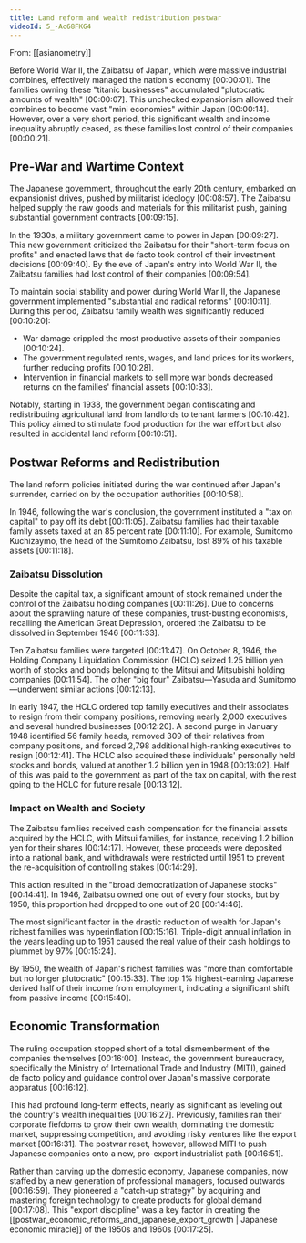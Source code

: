 ```yaml
---
title: Land reform and wealth redistribution postwar
videoId: 5_-Ac68FKG4
---
```


From: [[asianometry]] <br/> 

Before World War II, the Zaibatsu of Japan, which were massive industrial combines, effectively managed the nation's economy [00:00:01]. The families owning these "titanic businesses" accumulated "plutocratic amounts of wealth" [00:00:07]. This unchecked expansionism allowed their combines to become vast "mini economies" within Japan [00:00:14]. However, over a very short period, this significant wealth and income inequality abruptly ceased, as these families lost control of their companies [00:00:21].

## Pre-War and Wartime Context

The Japanese government, throughout the early 20th century, embarked on expansionist drives, pushed by militarist ideology [00:08:57]. The Zaibatsu helped supply the raw goods and materials for this militarist push, gaining substantial government contracts [00:09:15].

In the 1930s, a military government came to power in Japan [00:09:27]. This new government criticized the Zaibatsu for their "short-term focus on profits" and enacted laws that de facto took control of their investment decisions [00:09:40]. By the eve of Japan's entry into World War II, the Zaibatsu families had lost control of their companies [00:09:54].

To maintain social stability and power during World War II, the Japanese government implemented "substantial and radical reforms" [00:10:11]. During this period, Zaibatsu family wealth was significantly reduced [00:10:20]:
*   War damage crippled the most productive assets of their companies [00:10:24].
*   The government regulated rents, wages, and land prices for its workers, further reducing profits [00:10:28].
*   Intervention in financial markets to sell more war bonds decreased returns on the families' financial assets [00:10:33].

Notably, starting in 1938, the government began confiscating and redistributing agricultural land from landlords to tenant farmers [00:10:42]. This policy aimed to stimulate food production for the war effort but also resulted in accidental land reform [00:10:51].

## Postwar Reforms and Redistribution

The land reform policies initiated during the war continued after Japan's surrender, carried on by the occupation authorities [00:10:58].

In 1946, following the war's conclusion, the government instituted a "tax on capital" to pay off its debt [00:11:05]. Zaibatsu families had their taxable family assets taxed at an 85 percent rate [00:11:10]. For example, Sumitomo Kuchizaymo, the head of the Sumitomo Zaibatsu, lost 89% of his taxable assets [00:11:18].

### Zaibatsu Dissolution

Despite the capital tax, a significant amount of stock remained under the control of the Zaibatsu holding companies [00:11:26]. Due to concerns about the sprawling nature of these companies, trust-busting economists, recalling the American Great Depression, ordered the Zaibatsu to be dissolved in September 1946 [00:11:33].

Ten Zaibatsu families were targeted [00:11:47]. On October 8, 1946, the Holding Company Liquidation Commission (HCLC) seized 1.25 billion yen worth of stocks and bonds belonging to the Mitsui and Mitsubishi holding companies [00:11:54]. The other "big four" Zaibatsu—Yasuda and Sumitomo—underwent similar actions [00:12:13].

In early 1947, the HCLC ordered top family executives and their associates to resign from their company positions, removing nearly 2,000 executives and several hundred businesses [00:12:20]. A second purge in January 1948 identified 56 family heads, removed 309 of their relatives from company positions, and forced 2,798 additional high-ranking executives to resign [00:12:41]. The HCLC also acquired these individuals' personally held stocks and bonds, valued at another 1.2 billion yen in 1948 [00:13:02]. Half of this was paid to the government as part of the tax on capital, with the rest going to the HCLC for future resale [00:13:12].

### Impact on Wealth and Society

The Zaibatsu families received cash compensation for the financial assets acquired by the HCLC, with Mitsui families, for instance, receiving 1.2 billion yen for their shares [00:14:17]. However, these proceeds were deposited into a national bank, and withdrawals were restricted until 1951 to prevent the re-acquisition of controlling stakes [00:14:29].

This action resulted in the "broad democratization of Japanese stocks" [00:14:41]. In 1946, Zaibatsu owned one out of every four stocks, but by 1950, this proportion had dropped to one out of 20 [00:14:46].

The most significant factor in the drastic reduction of wealth for Japan's richest families was hyperinflation [00:15:16]. Triple-digit annual inflation in the years leading up to 1951 caused the real value of their cash holdings to plummet by 97% [00:15:24].

By 1950, the wealth of Japan's richest families was "more than comfortable but no longer plutocratic" [00:15:33]. The top 1% highest-earning Japanese derived half of their income from employment, indicating a significant shift from passive income [00:15:40].

## Economic Transformation

The ruling occupation stopped short of a total dismemberment of the companies themselves [00:16:00]. Instead, the government bureaucracy, specifically the Ministry of International Trade and Industry (MITI), gained de facto policy and guidance control over Japan's massive corporate apparatus [00:16:12].

This had profound long-term effects, nearly as significant as leveling out the country's wealth inequalities [00:16:27]. Previously, families ran their corporate fiefdoms to grow their own wealth, dominating the domestic market, suppressing competition, and avoiding risky ventures like the export market [00:16:31]. The postwar reset, however, allowed MITI to push Japanese companies onto a new, pro-export industrialist path [00:16:51].

Rather than carving up the domestic economy, Japanese companies, now staffed by a new generation of professional managers, focused outwards [00:16:59]. They pioneered a "catch-up strategy" by acquiring and mastering foreign technology to create products for global demand [00:17:08]. This "export discipline" was a key factor in creating the [[postwar_economic_reforms_and_japanese_export_growth | Japanese economic miracle]] of the 1950s and 1960s [00:17:25].